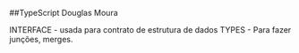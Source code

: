 ##TypeScript
Douglas Moura

INTERFACE - usada para contrato de estrutura de dados
TYPES - Para fazer junções, merges.